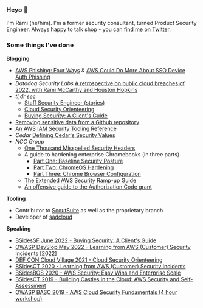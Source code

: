 ### Heyo 👋

I'm Rami (he/him). I'm a former security consultant, turned Product Security Engineer. Always happy to talk shop - you can [find me on Twitter](https://twitter.com/ramimacisabird).

### Some things I've done

**Blogging**

* [AWS Phishing: Four Ways](https://ramimac.me/aws-phishing) & [AWS Could Do More About SSO Device Auth Phishing ](https://ramimac.me/aws-device-auth)
* *Datadog Security Labs* [A retrospective on public cloud breaches of 2022, with Rami McCarthy and Houston Hopkins
](https://securitylabs.datadoghq.com/articles/public-cloud-breaches-2022-mccarthy-hopkins/)
* *tl;dr sec* 
  * [Staff Security Engineer (stories)](https://tldrsec.com/guides/staffeng-security/)
  * [Cloud Security Orienteering](https://tldrsec.com/blog/cloud-security-orienteering/)
  * [Buying Security: A Client's Guide](https://tldrsec.com/guides/buying-security/)
* [Removing sensitive data from a Github repository](http://ramimac.me/security/Github-Cleanup/) 
* [An AWS IAM Security Tooling Reference](https://ramimac.me/cloudsec/security/aws-iam-tool-reference/) 
* *Cedar* [Defining Cedar's Security Values](https://decode.cedar.com/defining-cedars-security-values/)
* *NCC Group* 
  * [One Thousand Misspelled Security Headers](https://web.archive.org/web/20191111000822/https://www.nccgroup.trust/us/about-us/newsroom-and-events/blog/2019/july/misspelled-security-headers/)
  * A guide to hardening enterprise Chromebooks (in three parts)
    * [Part One: Baseline Security Posture](https://web.archive.org/web/20191117201110/https://www.nccgroup.trust/us/about-us/newsroom-and-events/blog/2019/july/chromebooks/)
    * [Part Two: ChromeOS Hardening](https://web.archive.org/web/20191117201434/https://www.nccgroup.trust/us/about-us/newsroom-and-events/blog/2019/july/chromebooks2/)
    * [Part Three: Chrome Browser Configuration](https://web.archive.org/web/20200428220637/https://www.nccgroup.trust/us/about-us/newsroom-and-events/blog/2019/july/chromebooks-3)
  * [The Extended AWS Security Ramp-up Guide](https://research.nccgroup.com/2020/04/24/the-extended-aws-security-ramp-up-guide/)
  * [An offensive guide to the Authorization Code grant](https://research.nccgroup.com/2020/07/07/an-offensive-guide-to-the-authorization-code-grant/)

**Tooling**

* Contributor to [ScoutSuite](https://github.com/nccgroup/scoutsuite) as well as the proprietary branch
* Developer of [sadcloud](https://github.com/nccgroup/sadcloud)

**Speaking**

* [BSidesSF June 2022 - Buying Security: A Client's Guide](https://www.youtube.com/watch?v=UmpKy0iTGTg)
* [OWASP DevSlop May 2022 - Learning from AWS (Customer) Security Incidents \[2022\]](https://www.youtube.com/watch?v=JBUgAXvcObU)
* [DEF CON Cloud Village 2021 - Cloud Security Orienteering](https://speakerdeck.com/ramimac/cloud-security-orienteering)
* [BSidesCT 2020 - Learning from AWS (Customer) Security Incidents](https://speakerdeck.com/ramimac/learning-from-aws-customer-security-incidents)
* [BSidesBOS 2020 - AWS Security: Easy Wins and Enterprise Scale](https://speakerdeck.com/ramimac/aws-security-easy-wins-and-enterprise-scale)
* [BSidesCT 2019 - Building Castles in the Cloud: AWS Security and Self-Assessment](https://speakerdeck.com/ramimac/building-castles-in-the-cloud-aws-security-and-self-assessment)
* [OWASP BASC 2019 - AWS Cloud Security Fundamentals (4 hour workshop)](https://speakerdeck.com/ramimac/aws-cloud-security-fundamentals)
